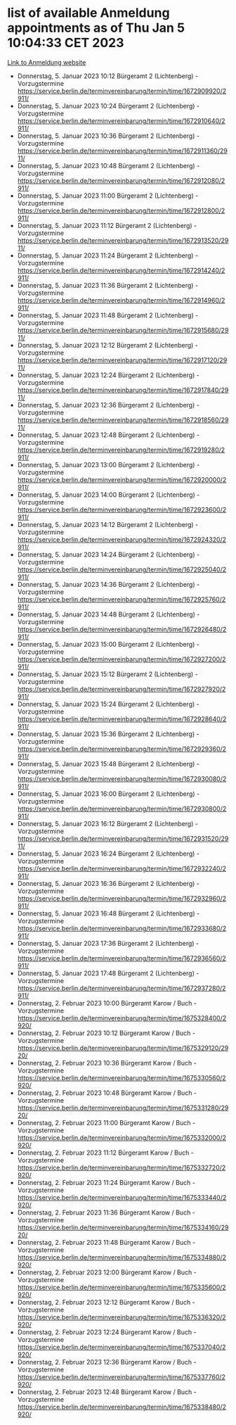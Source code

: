 # list of available Anmeldung appointments as of Thu Jan  5 10:04:33 CET 2023
[Link to Anmeldung website](https://service.berlin.de/terminvereinbarung/termin/tag.php?termin=0&anliegen[]=120686&dienstleisterlist=122210,122217,327316,122219,327312,122227,327314,122231,327346,122243,327348,122252,329742,122260,329745,122262,329748,122254,329751,122271,327278,122273,327274,122277,327276,330436,122280,327294,122282,327290,122284,327292,327539,122291,327270,122285,327266,122286,327264,122296,327268,150230,329760,122301,327282,122297,327286,122294,327284,122312,329763,122314,329775,122304,327330,122311,327334,122309,327332,122281,327352,122279,329772,122276,327324,122274,327326,122267,329766,122246,327318,122251,327320,122257,327322,122208,327298,122226,327300,121362,121364&herkunft=http%3A%2F%2Fservice.berlin.de%2Fdienstleistung%2F120686%2F)
- Donnerstag, 5. Januar 2023 10:12 Bürgeramt 2 (Lichtenberg) - Vorzugstermine https://service.berlin.de/terminvereinbarung/termin/time/1672909920/2911/
- Donnerstag, 5. Januar 2023 10:24 Bürgeramt 2 (Lichtenberg) - Vorzugstermine https://service.berlin.de/terminvereinbarung/termin/time/1672910640/2911/
- Donnerstag, 5. Januar 2023 10:36 Bürgeramt 2 (Lichtenberg) - Vorzugstermine https://service.berlin.de/terminvereinbarung/termin/time/1672911360/2911/
- Donnerstag, 5. Januar 2023 10:48 Bürgeramt 2 (Lichtenberg) - Vorzugstermine https://service.berlin.de/terminvereinbarung/termin/time/1672912080/2911/
- Donnerstag, 5. Januar 2023 11:00 Bürgeramt 2 (Lichtenberg) - Vorzugstermine https://service.berlin.de/terminvereinbarung/termin/time/1672912800/2911/
- Donnerstag, 5. Januar 2023 11:12 Bürgeramt 2 (Lichtenberg) - Vorzugstermine https://service.berlin.de/terminvereinbarung/termin/time/1672913520/2911/
- Donnerstag, 5. Januar 2023 11:24 Bürgeramt 2 (Lichtenberg) - Vorzugstermine https://service.berlin.de/terminvereinbarung/termin/time/1672914240/2911/
- Donnerstag, 5. Januar 2023 11:36 Bürgeramt 2 (Lichtenberg) - Vorzugstermine https://service.berlin.de/terminvereinbarung/termin/time/1672914960/2911/
- Donnerstag, 5. Januar 2023 11:48 Bürgeramt 2 (Lichtenberg) - Vorzugstermine https://service.berlin.de/terminvereinbarung/termin/time/1672915680/2911/
- Donnerstag, 5. Januar 2023 12:12 Bürgeramt 2 (Lichtenberg) - Vorzugstermine https://service.berlin.de/terminvereinbarung/termin/time/1672917120/2911/
- Donnerstag, 5. Januar 2023 12:24 Bürgeramt 2 (Lichtenberg) - Vorzugstermine https://service.berlin.de/terminvereinbarung/termin/time/1672917840/2911/
- Donnerstag, 5. Januar 2023 12:36 Bürgeramt 2 (Lichtenberg) - Vorzugstermine https://service.berlin.de/terminvereinbarung/termin/time/1672918560/2911/
- Donnerstag, 5. Januar 2023 12:48 Bürgeramt 2 (Lichtenberg) - Vorzugstermine https://service.berlin.de/terminvereinbarung/termin/time/1672919280/2911/
- Donnerstag, 5. Januar 2023 13:00 Bürgeramt 2 (Lichtenberg) - Vorzugstermine https://service.berlin.de/terminvereinbarung/termin/time/1672920000/2911/
- Donnerstag, 5. Januar 2023 14:00 Bürgeramt 2 (Lichtenberg) - Vorzugstermine https://service.berlin.de/terminvereinbarung/termin/time/1672923600/2911/
- Donnerstag, 5. Januar 2023 14:12 Bürgeramt 2 (Lichtenberg) - Vorzugstermine https://service.berlin.de/terminvereinbarung/termin/time/1672924320/2911/
- Donnerstag, 5. Januar 2023 14:24 Bürgeramt 2 (Lichtenberg) - Vorzugstermine https://service.berlin.de/terminvereinbarung/termin/time/1672925040/2911/
- Donnerstag, 5. Januar 2023 14:36 Bürgeramt 2 (Lichtenberg) - Vorzugstermine https://service.berlin.de/terminvereinbarung/termin/time/1672925760/2911/
- Donnerstag, 5. Januar 2023 14:48 Bürgeramt 2 (Lichtenberg) - Vorzugstermine https://service.berlin.de/terminvereinbarung/termin/time/1672926480/2911/
- Donnerstag, 5. Januar 2023 15:00 Bürgeramt 2 (Lichtenberg) - Vorzugstermine https://service.berlin.de/terminvereinbarung/termin/time/1672927200/2911/
- Donnerstag, 5. Januar 2023 15:12 Bürgeramt 2 (Lichtenberg) - Vorzugstermine https://service.berlin.de/terminvereinbarung/termin/time/1672927920/2911/
- Donnerstag, 5. Januar 2023 15:24 Bürgeramt 2 (Lichtenberg) - Vorzugstermine https://service.berlin.de/terminvereinbarung/termin/time/1672928640/2911/
- Donnerstag, 5. Januar 2023 15:36 Bürgeramt 2 (Lichtenberg) - Vorzugstermine https://service.berlin.de/terminvereinbarung/termin/time/1672929360/2911/
- Donnerstag, 5. Januar 2023 15:48 Bürgeramt 2 (Lichtenberg) - Vorzugstermine https://service.berlin.de/terminvereinbarung/termin/time/1672930080/2911/
- Donnerstag, 5. Januar 2023 16:00 Bürgeramt 2 (Lichtenberg) - Vorzugstermine https://service.berlin.de/terminvereinbarung/termin/time/1672930800/2911/
- Donnerstag, 5. Januar 2023 16:12 Bürgeramt 2 (Lichtenberg) - Vorzugstermine https://service.berlin.de/terminvereinbarung/termin/time/1672931520/2911/
- Donnerstag, 5. Januar 2023 16:24 Bürgeramt 2 (Lichtenberg) - Vorzugstermine https://service.berlin.de/terminvereinbarung/termin/time/1672932240/2911/
- Donnerstag, 5. Januar 2023 16:36 Bürgeramt 2 (Lichtenberg) - Vorzugstermine https://service.berlin.de/terminvereinbarung/termin/time/1672932960/2911/
- Donnerstag, 5. Januar 2023 16:48 Bürgeramt 2 (Lichtenberg) - Vorzugstermine https://service.berlin.de/terminvereinbarung/termin/time/1672933680/2911/
- Donnerstag, 5. Januar 2023 17:36 Bürgeramt 2 (Lichtenberg) - Vorzugstermine https://service.berlin.de/terminvereinbarung/termin/time/1672936560/2911/
- Donnerstag, 5. Januar 2023 17:48 Bürgeramt 2 (Lichtenberg) - Vorzugstermine https://service.berlin.de/terminvereinbarung/termin/time/1672937280/2911/
- Donnerstag, 2. Februar 2023 10:00 Bürgeramt Karow / Buch - Vorzugstermine https://service.berlin.de/terminvereinbarung/termin/time/1675328400/2920/
- Donnerstag, 2. Februar 2023 10:12 Bürgeramt Karow / Buch - Vorzugstermine https://service.berlin.de/terminvereinbarung/termin/time/1675329120/2920/
- Donnerstag, 2. Februar 2023 10:36 Bürgeramt Karow / Buch - Vorzugstermine https://service.berlin.de/terminvereinbarung/termin/time/1675330560/2920/
- Donnerstag, 2. Februar 2023 10:48 Bürgeramt Karow / Buch - Vorzugstermine https://service.berlin.de/terminvereinbarung/termin/time/1675331280/2920/
- Donnerstag, 2. Februar 2023 11:00 Bürgeramt Karow / Buch - Vorzugstermine https://service.berlin.de/terminvereinbarung/termin/time/1675332000/2920/
- Donnerstag, 2. Februar 2023 11:12 Bürgeramt Karow / Buch - Vorzugstermine https://service.berlin.de/terminvereinbarung/termin/time/1675332720/2920/
- Donnerstag, 2. Februar 2023 11:24 Bürgeramt Karow / Buch - Vorzugstermine https://service.berlin.de/terminvereinbarung/termin/time/1675333440/2920/
- Donnerstag, 2. Februar 2023 11:36 Bürgeramt Karow / Buch - Vorzugstermine https://service.berlin.de/terminvereinbarung/termin/time/1675334160/2920/
- Donnerstag, 2. Februar 2023 11:48 Bürgeramt Karow / Buch - Vorzugstermine https://service.berlin.de/terminvereinbarung/termin/time/1675334880/2920/
- Donnerstag, 2. Februar 2023 12:00 Bürgeramt Karow / Buch - Vorzugstermine https://service.berlin.de/terminvereinbarung/termin/time/1675335600/2920/
- Donnerstag, 2. Februar 2023 12:12 Bürgeramt Karow / Buch - Vorzugstermine https://service.berlin.de/terminvereinbarung/termin/time/1675336320/2920/
- Donnerstag, 2. Februar 2023 12:24 Bürgeramt Karow / Buch - Vorzugstermine https://service.berlin.de/terminvereinbarung/termin/time/1675337040/2920/
- Donnerstag, 2. Februar 2023 12:36 Bürgeramt Karow / Buch - Vorzugstermine https://service.berlin.de/terminvereinbarung/termin/time/1675337760/2920/
- Donnerstag, 2. Februar 2023 12:48 Bürgeramt Karow / Buch - Vorzugstermine https://service.berlin.de/terminvereinbarung/termin/time/1675338480/2920/
